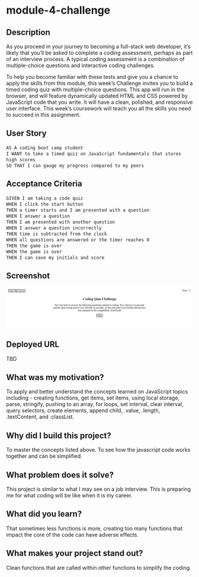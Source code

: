 # module-4-challenge

## Description

As you proceed in your journey to becoming a full-stack web developer, it’s likely that you’ll be asked to complete a coding assessment, perhaps as part of an interview process. A typical coding assessment is a combination of multiple-choice questions and interactive coding challenges.

To help you become familiar with these tests and give you a chance to apply the skills from this module, this week’s Challenge invites you to build a timed coding quiz with multiple-choice questions. This app will run in the browser, and will feature dynamically updated HTML and CSS powered by JavaScript code that you write. It will have a clean, polished, and responsive user interface. This week’s coursework will teach you all the skills you need to succeed in this assignment.

## User Story

```
AS A coding boot camp student
I WANT to take a timed quiz on JavaScript fundamentals that stores high scores
SO THAT I can gauge my progress compared to my peers
```

## Acceptance Criteria

```
GIVEN I am taking a code quiz
WHEN I click the start button
THEN a timer starts and I am presented with a question
WHEN I answer a question
THEN I am presented with another question
WHEN I answer a question incorrectly
THEN time is subtracted from the clock
WHEN all questions are answered or the timer reaches 0
THEN the game is over
WHEN the game is over
THEN I can save my initials and score
```

## Screenshot

![](./assets/coding-quiz-screenshot.jpg)

## Deployed URL

TBD

## What was my motivation?

To apply and better understand the concepts learned on JavaScript topics including - creating functions, get items, set items, using local storage, parse, stringify, pushing to an array, for loops, set interval, clear interval, query selectors, create elements, append child, .value, .length, .textContent, and .classList.

## Why did I build this project?

To master the concepts listed above. To see how the javascript code works together and can be simplified. 

## What problem does it solve?

This project is similar to what I may see on a job interview. This is preparing me for what coding will be like when it is my career.

## What did you learn?

That sometimes less functions is more, creating too many functions that impact the core of the code can have adverse effects.

## What makes your project stand out?

Clean functions that are called within other functions to simplify the coding.